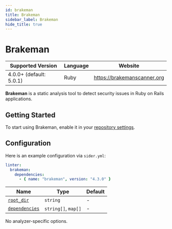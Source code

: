 ```yaml
---
id: brakeman
title: Brakeman
sidebar_label: Brakeman
hide_title: true
---
```


# Brakeman

| Supported Version       | Language | Website                     |
| ----------------------- | -------- | --------------------------- |
| 4.0.0+ (default: 5.0.1) | Ruby     | https://brakemanscanner.org |

**Brakeman** is a static analysis tool to detect security issues in Ruby on Rails applications.

## Getting Started

To start using Brakeman, enable it in your [repository settings](../../getting-started/repository-settings.md).

## Configuration

Here is an example configuration via `sider.yml`:

```yaml
linter:
  brakeman:
    dependencies:
      - { name: "brakeman", version: "4.3.0" }
```

| Name                                                                                          | Type                | Default |
| --------------------------------------------------------------------------------------------- | ------------------- | ------- |
| [`root_dir`](../../getting-started/custom-configuration.md#linteranalyzer_idroot_dir)         | `string`            | -       |
| [`dependencies`](../../getting-started/custom-configuration.md#linteranalyzer_iddependencies) | `string[]`, `map[]` | -       |

No analyzer-specific options.
